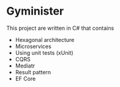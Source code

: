 # Gyminister

This project are written in C# that contains

- Hexagonal architecture
- Microservices
- Using unit tests (xUnit)
- CQRS
- Mediatr
- Result pattern
- EF Core

